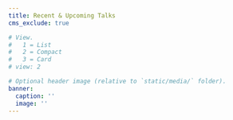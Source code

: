 ```yaml
---
title: Recent & Upcoming Talks
cms_exclude: true

# View.
#   1 = List
#   2 = Compact
#   3 = Card
# view: 2

# Optional header image (relative to `static/media/` folder).
banner:
  caption: ''
  image: ''
---
```


